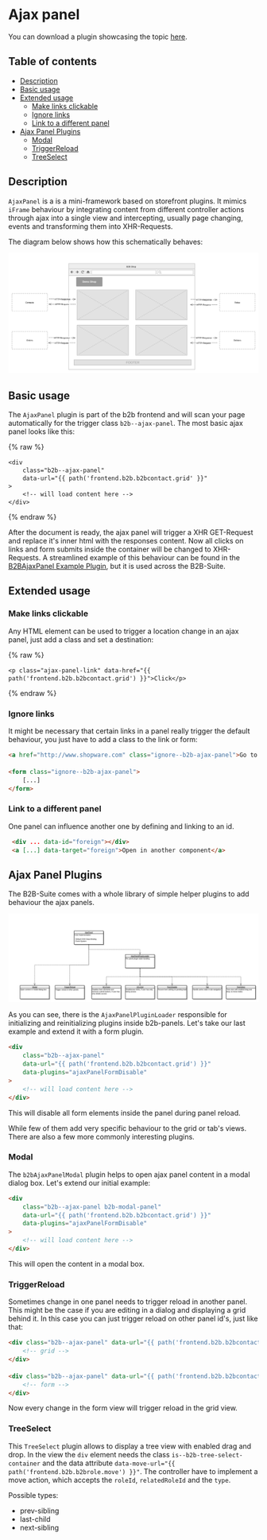 # Ajax panel

You can download a plugin showcasing the topic [here](/products/editions/enterprise-edition/b2b-suite/example-plugins/B2bAjaxPanel.zip).

## Table of contents

* [Description](#description)
* [Basic usage](#basic-usage)
* [Extended usage](#extended-usage)
  * [Make links clickable](#make-links-clickable)
  * [Ignore links](#ignore-links)
  * [Link to a different panel](#link-to-a-different-panel)
* [Ajax Panel Plugins](#ajax-panel-plugins)
  * [Modal](#modal)
  * [TriggerReload](#triggerreload)
  * [TreeSelect](#treeselect)

## Description

`AjaxPanel` is a is a mini-framework based on storefront plugins. It mimics `iFrame` behaviour by integrating content from
different controller actions through ajax into a single view and intercepting,
usually page changing, events and transforming them into XHR-Requests.

The diagram below shows how this schematically behaves:

![image](/.gitbook/assets/ajax-panel-abstract.svg)

## Basic usage

The `AjaxPanel` plugin is part of the b2b frontend and will scan your page automatically for the trigger class `b2b--ajax-panel`.
The most basic ajax panel looks like this:

{% raw %}

```twig
<div
    class="b2b--ajax-panel"
    data-url="{{ path('frontend.b2b.b2bcontact.grid' }}"
>
    <!-- will load content here -->
</div>
```

{% endraw %}

After the document is ready, the ajax panel will trigger a XHR GET-Request and replace it's inner html with the responses content.
Now all clicks on links and form submits inside the container will be changed to XHR-Requests.
A streamlined example of this behaviour can be found in the [B2BAjaxPanel Example Plugin](/products/editions/enterprise-edition/b2b-suite/example-plugins/B2bAjaxPanel.zip),
but it is used across the B2B-Suite.

## Extended usage

### Make links clickable

Any HTML element can be used to trigger a location change in an ajax panel, just add a class and set a destination:

{% raw %}

```twig
<p class="ajax-panel-link" data-href="{{ path('frontend.b2b.b2bcontact.grid') }}">Click</p>
```

{% endraw %}

### Ignore links

It might be necessary that certain links in a panel really trigger the default behaviour,
you just have to add a class to the link or form:

```html
<a href="http://www.shopware.com" class="ignore--b2b-ajax-panel">Go to Shopware Home</a>

<form class="ignore--b2b-ajax-panel">
    [...]
</form>
```

### Link to a different panel

One panel can influence another one by defining and linking to an id.

```html
 <div ... data-id="foreign"></div>
 <a [...] data-target="foreign">Open in another component</a>
```

## Ajax Panel Plugins

The B2B-Suite comes with a whole library of simple helper plugins to add behaviour the ajax panels.

![image](/.gitbook/assets/ajax-panel-structure.svg)

As you can see, there is the `AjaxPanelPluginLoader` responsible for initializing and reinitializing plugins inside b2b-panels.
Let's take our last example and extend it with a form plugin.

```html
<div
    class="b2b--ajax-panel"
    data-url="{{ path('frontend.b2b.b2bcontact.grid') }}"
    data-plugins="ajaxPanelFormDisable"
>
    <!-- will load content here -->
</div>
```

This will disable all form elements inside the panel during panel reload.

While few of them add very specific behaviour to the grid or tab's views.
There are also a few more commonly interesting plugins.

### Modal

The `b2bAjaxPanelModal` plugin helps to open ajax panel content in a modal dialog box. Let's extend our initial example:

```html
<div
    class="b2b--ajax-panel b2b-modal-panel"
    data-url="{{ path('frontend.b2b.b2bcontact.grid') }}"
    data-plugins="ajaxPanelFormDisable"
>
    <!-- will load content here -->
</div>
```

This will open the content in a modal box.

### TriggerReload

Sometimes change in one panel needs to trigger reload in another panel.
This might be the case if you are editing in a dialog and displaying a grid behind it.
In this case you can just trigger reload on other panel id's, just like that:

```html
<div class="b2b--ajax-panel" data-url="{{ path('frontend.b2b.b2bcontact.grid') }}" data-id="grid">
    <!-- grid -->
</div>

<div class="b2b--ajax-panel" data-url="{{ path('frontend.b2b.b2bcontact.edit') }}" data-ajax-panel-trigger-reload="grid">
    <!-- form -->
</div>
```

Now every change in the form view will trigger reload in the grid view.

### TreeSelect

This `TreeSelect` plugin allows to display a tree view with enabled drag and drop.
In the view the `div` element needs the class `is--b2b-tree-select-container` and the data attribute `data-move-url="{{ path('frontend.b2b.b2brole.move') }}"`.
The controller have to implement a move action, which accepts the `roleId`, `relatedRoleId` and the `type`.

Possible types:

* prev-sibling
* last-child
* next-sibling
